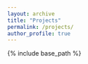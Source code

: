 ```yaml
---
layout: archive
title: "Projects"
permalink: /projects/
author_profile: true
---
```


{% include base_path %}